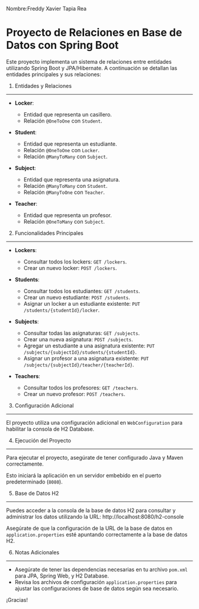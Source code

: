 Nombre:Freddy Xavier Tapia Rea

Proyecto de Relaciones en Base de Datos con Spring Boot
=======================================================

Este proyecto implementa un sistema de relaciones entre entidades utilizando Spring Boot y JPA/Hibernate. A continuación se detallan las entidades principales y sus relaciones:

1. Entidades y Relaciones
--------------------------

- **Locker**:
  - Entidad que representa un casillero.
  - Relación `@OneToOne` con `Student`.

- **Student**:
  - Entidad que representa un estudiante.
  - Relación `@OneToOne` con `Locker`.
  - Relación `@ManyToMany` con `Subject`.

- **Subject**:
  - Entidad que representa una asignatura.
  - Relación `@ManyToMany` con `Student`.
  - Relación `@ManyToOne` con `Teacher`.

- **Teacher**:
  - Entidad que representa un profesor.
  - Relación `@OneToMany` con `Subject`.

2. Funcionalidades Principales
------------------------------

- **Lockers**:
  - Consultar todos los lockers: `GET /lockers`.
  - Crear un nuevo locker: `POST /lockers`.

- **Students**:
  - Consultar todos los estudiantes: `GET /students`.
  - Crear un nuevo estudiante: `POST /students`.
  - Asignar un locker a un estudiante existente: `PUT /students/{studentId}/locker`.

- **Subjects**:
  - Consultar todas las asignaturas: `GET /subjects`.
  - Crear una nueva asignatura: `POST /subjects`.
  - Agregar un estudiante a una asignatura existente: `PUT /subjects/{subjectId}/students/{studentId}`.
  - Asignar un profesor a una asignatura existente: `PUT /subjects/{subjectId}/teacher/{teacherId}`.

- **Teachers**:
  - Consultar todos los profesores: `GET /teachers`.
  - Crear un nuevo profesor: `POST /teachers`.

3. Configuración Adicional
--------------------------

El proyecto utiliza una configuración adicional en `WebConfiguration` para habilitar la consola de H2 Database.

4. Ejecución del Proyecto
-------------------------

Para ejecutar el proyecto, asegúrate de tener configurado Java y Maven correctamente. 


Esto iniciará la aplicación en un servidor embebido en el puerto predeterminado (`8080`).

5. Base de Datos H2
--------------------

Puedes acceder a la consola de la base de datos H2 para consultar y administrar los datos utilizando la URL:
http://localhost:8080/h2-console


Asegúrate de que la configuración de la URL de la base de datos en `application.properties` esté apuntando correctamente a la base de datos H2.

6. Notas Adicionales
---------------------

- Asegúrate de tener las dependencias necesarias en tu archivo `pom.xml` para JPA, Spring Web, y H2 Database.
- Revisa los archivos de configuración `application.properties` para ajustar las configuraciones de base de datos según sea necesario.

¡Gracias!
